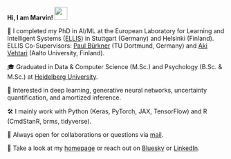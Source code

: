 <b>Hi, I am Marvin! <img src="https://media.giphy.com/media/hvRJCLFzcasrR4ia7z/giphy.gif" width="30px"> </b>

📌 I completed my PhD in AI/ML at the European Laboratory for Learning and Intelligent Systems ([ELLIS](https://ellis.eu)) in Stuttgart (Germany) and Helsinki (Finland). ELLIS Co-Supervisors: [Paul Bürkner](https://paul-buerkner.github.io/) (TU Dortmund, Germany) and [Aki Vehtari](https://users.aalto.fi/~ave/) (Aalto University, Finland).

🎓 Graduated in Data & Computer Science (M.Sc.) and Psychology (B.Sc. & M.Sc.) at [Heidelberg University](https://www.uni-heidelberg.de/en).

👀 Interested in deep learning, generative neural networks, uncertainty quantification, and amortized inference.

🛠 I mainly work with Python (Keras, PyTorch, JAX, TensorFlow) and R (CmdStanR, brms, tidyverse).

📩 Always open for collaborations or questions via [mail](mailto:mail.marvinschmitt@gmail.com).

💬 Take a look at my [homepage](https://marvinschmitt.github.io) or reach out on [Bluesky](https://bsky.app/profile/marvinschmitt.bsky.social) or [LinkedIn](https://www.linkedin.com/in/marvin-schmitt-a85b321a2/).
